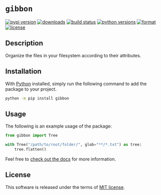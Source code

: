 # `gibbon`

[![pypi version](https://img.shields.io/pypi/v/gibbon.svg?style=flat)](https://pypi.org/pypi/gibbon/)
[![downloads](https://pepy.tech/badge/gibbon)](https://pepy.tech/project/gibbon)
[![build status](https://github.com/dawsonbooth/gibbon/workflows/build/badge.svg)](https://github.com/dawsonbooth/gibbon/actions?workflow=build)
[![python versions](https://img.shields.io/pypi/pyversions/gibbon.svg?style=flat)](https://pypi.org/pypi/gibbon/)
[![format](https://img.shields.io/pypi/format/gibbon.svg?style=flat)](https://pypi.org/pypi/gibbon/)
[![license](https://img.shields.io/pypi/l/gibbon.svg?style=flat)](https://github.com/dawsonbooth/gibbon/blob/master/LICENSE)

## Description

Organize the files in your filesystem according to their attributes.

## Installation

With [Python](https://www.python.org/downloads/) installed, simply run the following command to add the package to your project.

```bash
python -m pip install gibbon
```

## Usage

The following is an example usage of the package:

```python
from gibbon import Tree

with Tree("/path/to/root/folder/", glob="**/*.txt") as tree:
    tree.flatten()
```

Feel free to [check out the docs](https://dawsonbooth.github.io/gibbon/) for more information.

## License

This software is released under the terms of [MIT license](LICENSE).
